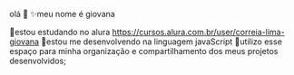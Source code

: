 olá 👋 
✨️meu nome é giovana

💫estou estudando no alura https://cursos.alura.com.br/user/correia-lima-giovana
💫estou me desenvolvendo na linguagem javaScript
💫utilizo esse espaço para minha organização e
compartilhamento dos meus projetos desenvolvidos;
